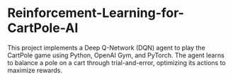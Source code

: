 # Reinforcement-Learning-for-CartPole-AI
This project implements a Deep Q-Network (DQN) agent to play the CartPole game using Python, OpenAI Gym, and PyTorch. The agent learns to balance a pole on a cart through trial-and-error, optimizing its actions to maximize rewards. 
